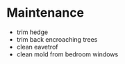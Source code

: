 # Maintenance
 - trim hedge 
 - trim back encroaching trees
 - clean eavetrof
 - clean mold from bedroom windows 
